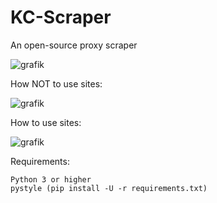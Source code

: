 # KC-Scraper
An open-source proxy scraper

![grafik](https://user-images.githubusercontent.com/70746714/182048507-8775f6dc-5422-4430-bce6-a121711c917c.png)

How NOT to use sites:
 
   ![grafik](https://user-images.githubusercontent.com/70746714/182048403-e5f1445d-6c8b-4928-a3cb-acd4e4b5a84d.png)

How to use sites:

   ![grafik](https://user-images.githubusercontent.com/70746714/182048366-fa0c43ae-df9b-4c3c-bdb4-8b903a0ad7d6.png)
    
Requirements:

    Python 3 or higher
    pystyle (pip install -U -r requirements.txt)
